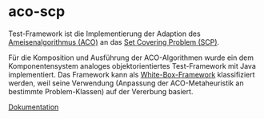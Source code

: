 # aco-scp
Test-Framework ist die Implementierung der Adaption des <a href="https://de.wikipedia.org/wiki/Ameisenalgorithmus">Ameisenalgorithmus (ACO)</a> an das <a href="https://de.wikipedia.org/wiki/Ameisenalgorithmus">Set Covering Problem (SCP)</a>.
<p>Für die Komposition und Ausführung der ACO-Algorithmen wurde ein dem Komponentensystem analoges objektorientiertes Test-Framework mit Java implementiert. Das Framework kann als <a href="https://de.wikipedia.org/wiki/Framework">White-Box-Framework</a> klassifiziert werden, weil seine Verwendung (Anpassung der ACO-Metaheuristik an bestimmte Problem-Klassen) auf der Vererbung basiert.</p>
<a href="https://andre-dick.github.io/aco-scp">Dokumentation</a>
